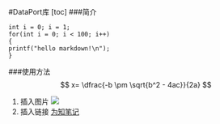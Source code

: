 #DataPort库
[toc]
###简介
```
int i = 0; i = 1;
for(int i = 0; i < 100; i++)
{
printf("hello markdown!\n");
}
```
###使用方法
$$ x= \dfrac{-b \pm \sqrt{b^2 - 4ac}}{2a} $$
1. 插入图片
![](https://ws4.sinaimg.cn/mw600/6bade3a2gw1faq8hbjc3wj20m80godga.jpg)
1. 插入链接
[为知笔记](http://www.wizcn)